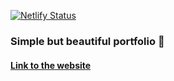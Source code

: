 [![Netlify Status](https://api.netlify.com/api/v1/badges/2a5b7b9f-fd8b-472c-9e08-960d2a467ae8/deploy-status)](https://app.netlify.com/sites/clever-baklava-58af5d/deploys)

### Simple but beautiful portfolio :art:

#### [Link to the website](https://clever-baklava-58af5d.netlify.app/)
